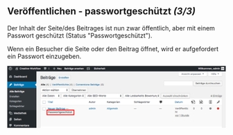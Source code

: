 ## Veröffentlichen - passwortgeschützt *(3/3)*

Der Inhalt der Seite/des Beitrages ist nun zwar öffentlich, aber mit einem Passwort geschützt (Status "Passwortgeschützt").

Wenn ein Besucher die Seite oder den Beitrag öffnet, wird er aufgefordert ein Passwort einzugeben.

![image](./assets/save_with_password.jpg)
